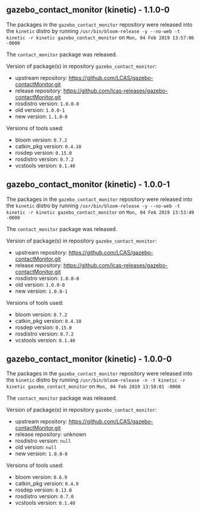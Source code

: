 ## gazebo_contact_monitor (kinetic) - 1.1.0-0

The packages in the `gazebo_contact_monitor` repository were released into the `kinetic` distro by running `/usr/bin/bloom-release -y --no-web -t kinetic -r kinetic gazebo_contact_monitor` on `Mon, 04 Feb 2019 13:57:06 -0000`

The `contact_monitor` package was released.

Version of package(s) in repository `gazebo_contact_monitor`:

- upstream repository: https://github.com/LCAS/gazebo-contactMonitor.git
- release repository: https://github.com/lcas-releases/gazebo-contactMonitor.git
- rosdistro version: `1.0.0-0`
- old version: `1.0.0-1`
- new version: `1.1.0-0`

Versions of tools used:

- bloom version: `0.7.2`
- catkin_pkg version: `0.4.10`
- rosdep version: `0.15.0`
- rosdistro version: `0.7.2`
- vcstools version: `0.1.40`


## gazebo_contact_monitor (kinetic) - 1.0.0-1

The packages in the `gazebo_contact_monitor` repository were released into the `kinetic` distro by running `/usr/bin/bloom-release -y --no-web -t kinetic -r kinetic gazebo_contact_monitor` on `Mon, 04 Feb 2019 13:53:49 -0000`

The `contact_monitor` package was released.

Version of package(s) in repository `gazebo_contact_monitor`:

- upstream repository: https://github.com/LCAS/gazebo-contactMonitor.git
- release repository: https://github.com/lcas-releases/gazebo-contactMonitor.git
- rosdistro version: `1.0.0-0`
- old version: `1.0.0-0`
- new version: `1.0.0-1`

Versions of tools used:

- bloom version: `0.7.2`
- catkin_pkg version: `0.4.10`
- rosdep version: `0.15.0`
- rosdistro version: `0.7.2`
- vcstools version: `0.1.40`


## gazebo_contact_monitor (kinetic) - 1.0.0-0

The packages in the `gazebo_contact_monitor` repository were released into the `kinetic` distro by running `/usr/bin/bloom-release -n -t kinetic -r kinetic gazebo_contact_monitor` on `Mon, 04 Feb 2019 13:50:01 -0000`

The `contact_monitor` package was released.

Version of package(s) in repository `gazebo_contact_monitor`:

- upstream repository: https://github.com/LCAS/gazebo-contactMonitor.git
- release repository: unknown
- rosdistro version: `null`
- old version: `null`
- new version: `1.0.0-0`

Versions of tools used:

- bloom version: `0.6.9`
- catkin_pkg version: `0.4.9`
- rosdep version: `0.13.0`
- rosdistro version: `0.7.0`
- vcstools version: `0.1.40`



